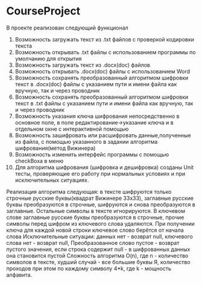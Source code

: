 # CourseProject
В проекте реализован следующий функционал
1. Возможность загружать текст из .txt файлов с проверкой кодировки текста
2. Возможность открывать .txt файлы с использованием программы по умолчанию для открытия
3. Возможность загружать текст из .docx(doc) файлов
4. Возможность открывать .docx(doc) файлы с использованием Word
5. Возможность сохранять преобразованный алгоритмом шифровки текст в .docx(doc) файлы с указанием пути и имени файла как вручную, так и через проводник
6. Возможность сохранять преобразованный алгоритмом шифровки текст в .txt файлы с указанием пути и имени файла как вручную, так и через проводник
7. Возможность указания ключа шифрования непосредственно в основное поле, в поле редактирование->указание ключа и в отдельном окне с интерактивной помощью
8. Возможность зашифровать или расшифровать данные,полученные из файла, с помощью указанного в задании алгоритма шифрования(метод Вижинера)
9. Возможность изменить интерфейс программы с помощью checkBoxa в меню
10. Для алгоритма шифрования (шифровка и дешифровка) созданы Unit тесты, проверяющие его работу при нормальных условиях и при исключительных ситуациях.

  Реализация алгоритма следующая: в тексте шифруются только строчные русские буквы(квадрат Вижинере 33x33), 
заглавные русские буквы преобразуются в строчные, шифруются и снова преобразуются в заглавные.
Остальные символы в тексте игнорируются. В ключевом слове заглавные русские буквы преобразуются в строчные,
прочие символы перед шифром из ключевого слова удаляются. При получении ключа для каждой новой строки ключевое слово берётся от начала слова
Исключительные ситуации: данных нет - возврат null, ключевого слова нет - возврат null,
Преобразованное слово пустое - возврат пустого значения, если строка содержит null - в шифрованных данных она становится пустой
Сложность алгоритма O(n), где n - количество символов в тексте, худший случай - все большие буквы Я, количество проходов при этом по каждому символу 4*k, где k - мощность алфавита.
